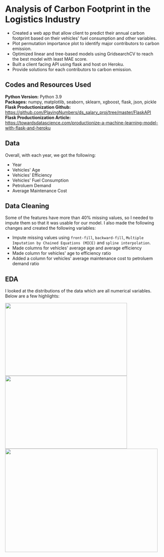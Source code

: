 # Analysis of Carbon Footprint in the Logistics Industry
- Created a web app that allow client to predict their annual carbon footprint based on their vehicles' fuel consumption and other variables.
- Plot permutation importance plot to identify major contributors to carbon emission.
- Optimized linear and tree-based models using GridsearchCV to reach the best model with least MAE score.
- Built a client facing API using flask and host on Heroku.
- Provide solutions for each contributors to carbon emission.

## Codes and Resources Used
**Python Version:** Python 3.9<br>
**Packages:** numpy, matplotlib, seaborn, sklearn, xgboost, flask, json, pickle<br>
**Flask Productionization Github:** https://github.com/PlayingNumbers/ds_salary_proj/tree/master/FlaskAPI<br>
**Flask Productionization Article:** https://towardsdatascience.com/productionize-a-machine-learning-model-with-flask-and-heroku

## Data
Overall, with each year, we got the following:

- Year
- Vehicles' Age
- Vehicles' Efficiency
- Vehicles' Fuel Consumption
- Petroluem Demand
- Average Maintenance Cost

## Data Cleaning 
Some of the features have more than 40% missing values, so I needed to impute them so that it was usable for our model. I also made the following changes and created the following variables:
- Impute missing values using `front-fill`, `backward-fill`, `Multiple Imputation by Chained Equations (MICE)` and `spline interpolation`.
- Made columns for vehicles' average age and average efficiency
- Made column for vehicles' age to efficiency ratio
- Added a column for vehicles' average maintenance cost to petroluem demand ratio
## EDA
I looked at the distributions of the data which are all numerical variables. Below are a few highlights:



<p float="left">
  <img src="https://user-images.githubusercontent.com/71859510/198867808-702dc964-35ee-4433-9f4c-1f4cd5e418b5.png" width="398" height="238">
  <img src="https://user-images.githubusercontent.com/71859510/198867974-b437fdc2-4599-4ec8-abd1-3b14a3d9d6c3.png" width="398" height="238">
  <img src="https://user-images.githubusercontent.com/71859510/198867877-a42e0204-4077-4e47-aa1d-0e2d539b90c0.png" width="498" height="338">
</p>







